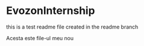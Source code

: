 # EvozonInternship

this is a test readme file created in the readme branch

Acesta este file-ul meu nou